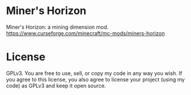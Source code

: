 # Miner's Horizon

Miner's Horizon: a mining dimension mod.
https://www.curseforge.com/minecraft/mc-mods/miners-horizon

# License
GPLv3. You are free to use, sell, or copy my code in any way you wish. 
If you agree to this license, you also agree to license your project (using my code) as GPLv3 and keep it open source.

